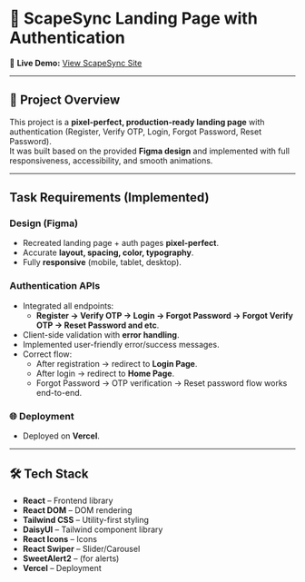 # 🚀 ScapeSync Landing Page with Authentication

🔗 **Live Demo:** [View ScapeSync Site](https://scapesync-black.vercel.app/)

---

## 📖 Project Overview

This project is a **pixel-perfect, production-ready landing page** with authentication (Register, Verify OTP, Login, Forgot Password, Reset Password).  
It was built based on the provided **Figma design** and implemented with full responsiveness, accessibility, and smooth animations.

---

## Task Requirements (Implemented)

### Design (Figma)

- Recreated landing page + auth pages **pixel-perfect**.
- Accurate **layout, spacing, color, typography**.
- Fully **responsive** (mobile, tablet, desktop).

### Authentication APIs

- Integrated all endpoints:
  - **Register → Verify OTP → Login → Forgot Password → Forgot Verify OTP → Reset Password and etc**.
- Client-side validation with **error handling**.
- Implemented user-friendly error/success messages.
- Correct flow:
  - After registration → redirect to **Login Page**.
  - After login → redirect to **Home Page**.
  - Forgot Password → OTP verification → Reset password flow works end-to-end.

### 🌐 Deployment

- Deployed on **Vercel**.

---

## 🛠️ Tech Stack

- **React** – Frontend library
- **React DOM** – DOM rendering
- **Tailwind CSS** – Utility-first styling
- **DaisyUI** – Tailwind component library
- **React Icons** – Icons
- **React Swiper** – Slider/Carousel
- **SweetAlert2** – (for alerts)
- **Vercel** – Deployment
